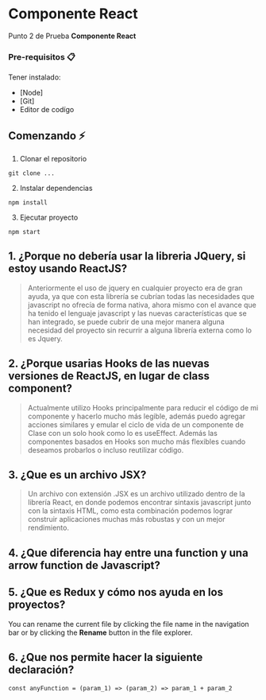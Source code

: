 # Componente React

Punto 2 de Prueba **Componente React**

### Pre-requisitos 📋

Tener instalado:

- [Node]
- [Git]
- Editor de codígo

## Comenzando ⚡

1. Clonar el repositorio

```
git clone ...
```

2. Instalar dependencias

```
npm install
```

3. Ejecutar proyecto

```
npm start
```

## 1. ¿Porque no debería usar la libreria JQuery, si estoy usando ReactJS?

> Anteriormente el uso de jquery en cualquier proyecto era de gran ayuda, ya que con esta librería se cubrían todas las necesidades que javascript no ofrecía de forma nativa, ahora mismo con el avance que ha tenido el lenguaje javascript y las nuevas características que se han integrado, se puede cubrir de una mejor manera alguna necesidad del proyecto sin recurrir a alguna librería externa como lo es Jquery.

## 2. ¿Porque usarias Hooks de las nuevas versiones de ReactJS, en lugar de class component?

> Actualmente utilizo Hooks principalmente para reducir el código de mi componente y hacerlo mucho más legible, además puedo agregar acciones similares y emular el ciclo de vida de un componente de Clase con un solo hook como lo es useEffect.
> Además las componentes basados en Hooks son mucho más flexibles cuando deseamos probarlos o incluso reutilizar código.

## 3. ¿Que es un archivo JSX?

> Un archivo con extensión .JSX es un archivo utilizado dentro de la librería React, en donde podemos encontrar sintaxis javascript junto con la sintaxis HTML, como esta combinación podemos lograr construir aplicaciones muchas más robustas y con un mejor rendimiento.

## 4. ¿Que diferencia hay entre una function y una arrow function de Javascript?

>

## 5. ¿Que es Redux y cómo nos ayuda en los proyectos?

You can rename the current file by clicking the file name in the navigation bar or by clicking the **Rename** button in the file explorer.

## 6. ¿Que nos permite hacer la siguiente declaración?

    const anyFunction = (param_1) => (param_2) => param_1 + param_2
